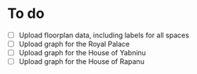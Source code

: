 # To do
- [ ] Upload floorplan data, including labels for all spaces
- [ ] Upload graph for the Royal Palace
- [ ] Upload graph for the House of Yabninu
- [ ] Upload graph for the House of Rapanu
